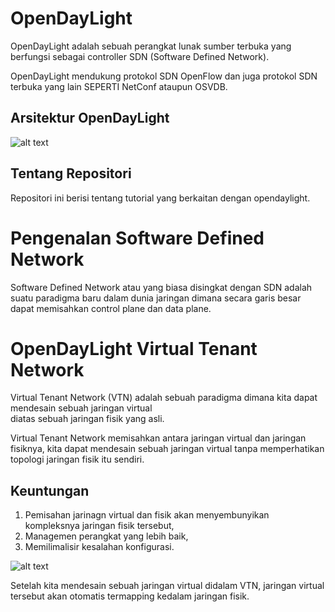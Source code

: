 OpenDayLight
============

OpenDayLight adalah sebuah perangkat lunak sumber terbuka yang berfungsi sebagai controller SDN (Software Defined Network).

OpenDayLight mendukung protokol SDN OpenFlow dan juga protokol SDN terbuka yang lain SEPERTI NetConf ataupun OSVDB.

## Arsitektur OpenDayLight
![alt text](https://raw.githubusercontent.com/zufardhiyaulhaq/OpenDayLight/master/Images/OpenDayLight%20Architecture.png)

## Tentang Repositori
Repositori ini berisi tentang tutorial yang berkaitan dengan opendaylight.

Pengenalan Software Defined Network
===================================
Software Defined Network atau yang biasa disingkat dengan SDN adalah suatu paradigma baru dalam dunia jaringan dimana secara garis besar dapat memisahkan control plane dan data plane.



OpenDayLight Virtual Tenant Network
===================================

Virtual Tenant Network (VTN) adalah sebuah paradigma dimana kita dapat mendesain sebuah jaringan virtual  
diatas sebuah jaringan fisik yang asli.

Virtual Tenant Network memisahkan antara jaringan virtual dan jaringan fisiknya, kita dapat mendesain sebuah jaringan virtual tanpa memperhatikan topologi jaringan fisik itu sendiri.

## Keuntungan
1. Pemisahan jarinagn virtual dan fisik akan menyembunyikan kompleksnya jaringan fisik tersebut,
1. Managemen perangkat yang lebih baik,
1. Memilimalisir kesalahan konfigurasi.


![alt text](https://raw.githubusercontent.com/zufardhiyaulhaq/OpenDayLight-VTN/master/Images/VTN_Overview.jpg)

Setelah kita mendesain sebuah jaringan virtual didalam VTN, jaringan virtual tersebut akan otomatis termapping kedalam jaringan fisik.
